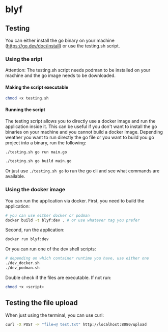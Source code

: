 # blyf

## Testing

You can either install the go binary on your machine (https://go.dev/doc/install) or use the testing.sh script.

### Using the sript

Attention: The testing.sh script needs podman to be installed on your machine and the go image needs to be downloaded.

#### Making the script executable

```bash
chmod +x testing.sh
```

#### Running the script

The testing script allows you to directly use a docker image and run the application inside it.
This can be useful if you don't want to install the go binaries on your machine and you cannot build a docker image.
Depending weather you want to run directly the go file or you want to build you go project into a binary, run the following:

```bash
./testing.sh go run main.go
```

```bash
./testing.sh go build main.go
```

Or just use `./testing.sh go` to run the go cli and see what commands are available.

### Using the docker image

You can run the application via docker.
First, you need to build the application:

```bash
# you can use either docker or podman
docker build -t blyf:dev . # or use whatever tag you prefer
```

Second, run the application:

```bash
docker run blyf:dev
```

Or you can run one of the dev shell scripts:

```bash
# depending on which container runtime you have, use either one
./dev_docker.sh
./dev_podman.sh
```

Double check if the files are executable. If not run:

```bash
chmod +x <script>
```

## Testing the file upload

When just using the terminal, you can use curl:

```bash
curl -X POST -F "file=@ test.txt" http://localhost:8080/upload
```
